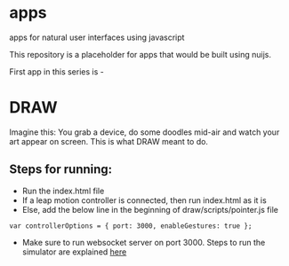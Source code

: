 # apps
apps for natural user interfaces using javascript

This repository is a placeholder for apps that would be built using nuijs.

First app in this series is - 
# DRAW

Imagine this: You grab a device, do some doodles mid-air and watch your art appear on screen.
This is what DRAW meant to do.

## Steps for running: ##

- Run the index.html file
- If a leap motion controller is connected, then run index.html as it is
- Else, add the below line in the beginning of draw/scripts/pointer.js file
```
var controllerOptions = { port: 3000, enableGestures: true };
```
- Make sure to run websocket server on port 3000. Steps to run the simulator are explained [here](https://github.com/nuijs/simulator)


